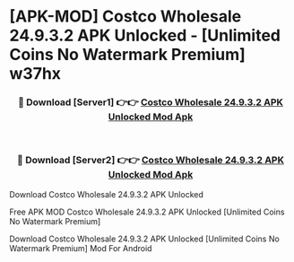 # [APK-MOD] Costco Wholesale 24.9.3.2 APK Unlocked - [Unlimited Coins No Watermark Premium] w37hx



<div align="center">
<h3>🔴 Download [Server1] 👉👉 <a href="https://momento.my/?title=Costco_Wholesale_24.9.3.2_APK_Unlocked">Costco Wholesale 24.9.3.2 APK Unlocked Mod Apk</a></h3><br>

<h3>🔴 Download [Server2] 👉👉 <a href="https://momento.my/?title=Costco_Wholesale_24.9.3.2_APK_Unlocked">Costco Wholesale 24.9.3.2 APK Unlocked Mod Apk</a></h3>
</div>



Download Costco Wholesale 24.9.3.2 APK Unlocked 

Free APK MOD Costco Wholesale 24.9.3.2 APK Unlocked [Unlimited Coins No Watermark Premium]

Download Costco Wholesale 24.9.3.2 APK Unlocked [Unlimited Coins No Watermark Premium] Mod For Android
